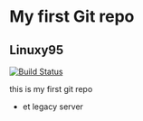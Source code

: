 # My first Git repo
## Linuxy95


[![Build Status](https://travis-ci.org/joemccann/dillinger.svg?branch=master)](https://travis-ci.org/joemccann/dillinger)

this is my first git repo
- et legacy server